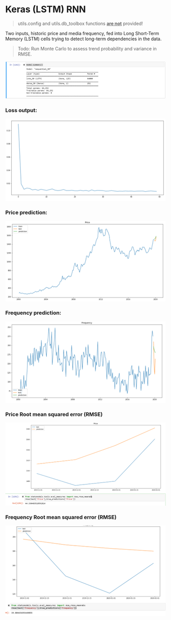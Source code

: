 # Keras (LSTM) RNN 

> utils.config and utils.db_toolbox functions <b><u>are not</u></b> provided!

Two inputs, historic price and media frequency, fed into Long Short-Term Memory (LSTM) cells trying to detect long-term dependencies in the data.

> Todo: Run Monte Carlo to assess trend probability and variance in RMSE.

![Opps, Not found!](https://github.com/frederickvandenberg/keras-timeseries/blob/main/images/model_summary.png)

### Loss output:
![Opps, Not found!](https://github.com/frederickvandenberg/keras-timeseries/blob/main/images/loss_output.png)

### Price prediction:
![Opps, Not found!](https://github.com/frederickvandenberg/keras-timeseries/blob/main/images/price_output.png)

### Frequency prediction:
![Opps, Not found!](https://github.com/frederickvandenberg/keras-timeseries/blob/main/images/frequency_output.png)

### Price Root mean squared error (RMSE)
![Opps, Not found!](https://github.com/frederickvandenberg/keras-timeseries/blob/main/images/error_price_output.png)

### Frequency Root mean squared error (RMSE)
![Opps, Not found!](https://github.com/frederickvandenberg/keras-timeseries/blob/main/images/error_frequency_output.png)


